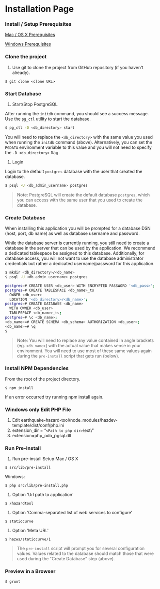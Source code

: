 Installation Page
=============

### Install / Setup Prerequisites
[Mac / OS X Prerequisites](MacPrereq.md)

[Windows Prerequisites](WindowsPrereq.md)

### Clone the project
1. Use git to clone the project from GitHub repository (if you haven't already).
```
$ git clone <clone URL>
```

### Start Database
1. Start/Stop PostgreSQL

  After running the `initdb` command, you should see a success message. Use the
  `pg_ctl` utility to start the database.

  ```bash
  $ pg_ctl -D <db_directory> start
  ```

  You will need to replace the `<db_directory>` with the same value you used
  when running the `initdb` command (above). Alternatively, you can set the
  `PGDATA` environment variable to this value and you will not need to specify
  the `-D <db_directory>` flag.

1. Login

  Login to the default `postgres` database with the user that created the
  database.

  ```bash
  $ psql -U <db_admin_username> postgres
  ```

  > Note: PostgreSQL will create the default database `postgres`, which  you
  > can access with the same user that you used to create the database.


### Create Database

When installing this application you will be prompted for a database DSN (host,
port, db name) as well as database username and password.

While the database server is currently running, you still need to create a
database in the server that can be used by the application. We recommend a
dedicated tablespace be assigned to this database. Additionally, for database
access, you will not want to use the database administrator credentials but
rather a dedicated username/password for this application.

```bash
$ mkdir <db_directory>/<db_name>
$ psql -U <db_admin_username> postgres

postgres=# CREATE USER <db_user> WITH ENCRYPTED PASSWORD '<db_pass>';
postgres=# CREATE TABLESPACE <db_name>_ts
  OWNER <db_user>
  LOCATION '<db_directory>/<db_name>';
postgres=# CREATE DATABASE <db_name>
  WITH OWNER <db_user>
  TABLESPACE <db_name>_ts;
postgres=# \c <db_name>;
<db_name>=# CREATE SCHEMA <db_schema> AUTHORIZATION <db_user>;
<db_name>=# \q
$
```

  > Note: You will need to replace any value contained in angle brackets (eg.
  > `<db_name>`) with the actual value that makes sense in your environment. You
  > will need to use most of these same values again during the `pre-install`
  > script that gets run (below).

### Install NPM Dependencies
From the root of the project directory.
```
$ npm install
```
If an error occurred try running npm install again.

### Windows only Edit PHP File
1. Edit earthquake-hazard-tool/node_modules/hazdev-template/dist/conf/php.ini
  1. extension_dir = “`<Path to php dir>`\ext\”
  2. extension=php_pdo_pgsql.dll

### Run Pre-Install
1. Run pre-install Setup
Mac / OS X
```
$ src/lib/pre-install
```
Windows:
```
$ php src/lib/pre-install.php
```
1. Option 'Url path to application'
```
$ /hazardtool
```
1. Option 'Comma-separated list of web services to configure'
```
$ staticcurve
```
1. Option 'Meta URL'
```
$ hazws/staticcurve/1
```

  > The `pre-install` script will prompt you for several configuration values.
  > Values related to the database should match those that were used during the
  > "Create Database" step (above).

### Preview in a Browser
```
$ grunt
```
